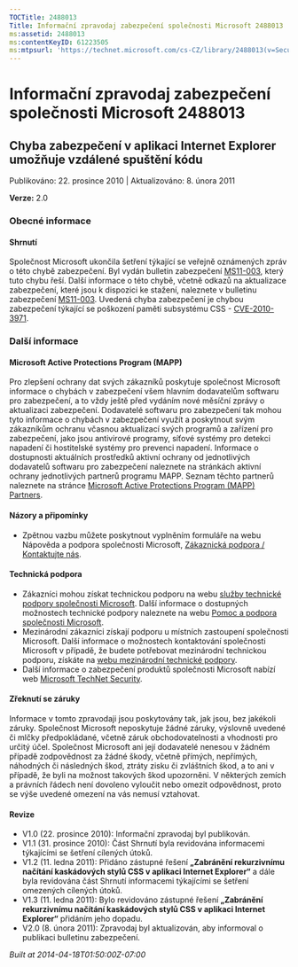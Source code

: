```yaml
---
TOCTitle: 2488013
Title: Informační zpravodaj zabezpečení společnosti Microsoft 2488013
ms:assetid: 2488013
ms:contentKeyID: 61223505
ms:mtpsurl: 'https://technet.microsoft.com/cs-CZ/library/2488013(v=Security.10)'
---
```


 

Informační zpravodaj zabezpečení společnosti Microsoft 2488013
==============================================================

Chyba zabezpečení v aplikaci Internet Explorer umožňuje vzdálené spuštění kódu
------------------------------------------------------------------------------

Publikováno: 22. prosince 2010 | Aktualizováno: 8. února 2011

**Verze:** 2.0

### Obecné informace

#### Shrnutí

Společnost Microsoft ukončila šetření týkající se veřejně oznámených zpráv o této chybě zabezpečení. Byl vydán bulletin zabezpečení [MS11-003](http://go.microsoft.com/fwlink/?linkid=208304), který tuto chybu řeší. Další informace o této chybě, včetně odkazů na aktualizace zabezpečení, které jsou k dispozici ke stažení, naleznete v bulletinu zabezpečení [MS11-003](http://go.microsoft.com/fwlink/?linkid=208304). Uvedená chyba zabezpečení je chybou zabezpečení týkající se poškození paměti subsystému CSS - [CVE-2010-3971](http://www.cve.mitre.org/cgi-bin/cvename.cgi?name=cve-2010-3971).

### Další informace

#### Microsoft Active Protections Program (MAPP)

Pro zlepšení ochrany dat svých zákazníků poskytuje společnost Microsoft informace o chybách v zabezpečení všem hlavním dodavatelům softwaru pro zabezpečení, a to vždy ještě před vydáním nové měsíční zprávy o aktualizaci zabezpečení. Dodavatelé softwaru pro zabezpečení tak mohou tyto informace o chybách v zabezpečení využít a poskytnout svým zákazníkům ochranu včasnou aktualizací svých programů a zařízení pro zabezpečení, jako jsou antivirové programy, síťové systémy pro detekci napadení či hostitelské systémy pro prevenci napadení. Informace o dostupnosti aktuálních prostředků aktivní ochrany od jednotlivých dodavatelů softwaru pro zabezpečení naleznete na stránkách aktivní ochrany jednotlivých partnerů programu MAPP. Seznam těchto partnerů naleznete na stránce [Microsoft Active Protections Program (MAPP) Partners](http://www.microsoft.com/security/msrc/mapp/partners.mspx).

#### Názory a připomínky

-   Zpětnou vazbu můžete poskytnout vyplněním formuláře na webu Nápověda a podpora společnosti Microsoft, [Zákaznická podpora / Kontaktujte nás](https://support.microsoft.com/common/survey.aspx?scid=sw;en;1257&amp;showpage=1&amp;ws=technet&amp;sd=tech).

#### Technická podpora

-   Zákazníci mohou získat technickou podporu na webu [služby technické podpory společnosti Microsoft](http://go.microsoft.com/fwlink/?linkid=21131). Další informace o dostupných možnostech technické podpory naleznete na webu [Pomoc a podpora společnosti Microsoft](http://support.microsoft.com/).
-   Mezinárodní zákazníci získají podporu u místních zastoupení společnosti Microsoft. Další informace o možnostech kontaktování společnosti Microsoft v případě, že budete potřebovat mezinárodní technickou podporu, získáte na [webu mezinárodní technické podpory](http://go.microsoft.com/fwlink/?linkid=21155).
-   Další informace o zabezpečení produktů společnosti Microsoft nabízí web [Microsoft TechNet Security](http://go.microsoft.com/fwlink/?linkid=21132).

#### Zřeknutí se záruky

Informace v tomto zpravodaji jsou poskytovány tak, jak jsou, bez jakékoli záruky. Společnost Microsoft neposkytuje žádné záruky, výslovně uvedené či mlčky předpokládané, včetně záruk obchodovatelnosti a vhodnosti pro určitý účel. Společnost Microsoft ani její dodavatelé nenesou v žádném případě zodpovědnost za žádné škody, včetně přímých, nepřímých, náhodných či následných škod, ztráty zisku či zvláštních škod, a to ani v případě, že byli na možnost takových škod upozorněni. V některých zemích a právních řádech není dovoleno vyloučit nebo omezit odpovědnost, proto se výše uvedené omezení na vás nemusí vztahovat.

#### Revize

-   V1.0 (22. prosince 2010): Informační zpravodaj byl publikován.
-   V1.1 (31. prosince 2010): Část Shrnutí byla revidována informacemi týkajícími se šetření cílených útoků.
-   V1.2 (11. ledna 2011): Přidáno zástupné řešení **„Zabránění rekurzivnímu načítání kaskádových stylů CSS v aplikaci Internet Explorer“** a dále byla revidována část Shrnutí informacemi týkajícími se šetření omezených cílených útoků.
-   V1.3 (11. ledna 2011): Bylo revidováno zástupné řešení **„Zabránění rekurzivnímu načítání kaskádových stylů CSS v aplikaci Internet Explorer“** přidáním jeho dopadu.
-   V2.0 (8. února 2011): Zpravodaj byl aktualizován, aby informoval o publikaci bulletinu zabezpečení.

*Built at 2014-04-18T01:50:00Z-07:00*
